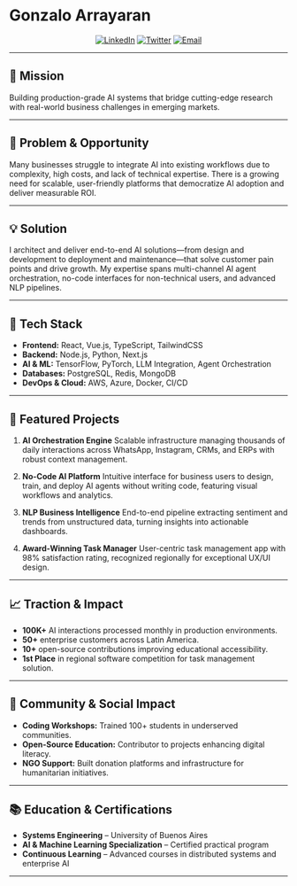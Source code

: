 # Gonzalo Arrayaran

<div align="center">

[![LinkedIn](https://img.shields.io/badge/LinkedIn-0077B5?style=flat\&logo=linkedin\&logoColor=white)](https://www.linkedin.com/in/gonzalo-arrayaran/) [![Twitter](https://img.shields.io/badge/Twitter-1DA1F2?style=flat\&logo=twitter\&logoColor=white)](https://x.com/gonzarray) [![Email](https://img.shields.io/badge/Email-D14836?style=flat\&logo=gmail\&logoColor=white)](mailto:gonzalo.arrayaran@gmail.com)

</div>

---

## 🚀 Mission

Building production-grade AI systems that bridge cutting-edge research with real-world business challenges in emerging markets.

---

## 🧩 Problem & Opportunity

Many businesses struggle to integrate AI into existing workflows due to complexity, high costs, and lack of technical expertise. There is a growing need for scalable, user-friendly platforms that democratize AI adoption and deliver measurable ROI.

---

## 💡 Solution

I architect and deliver end-to-end AI solutions—from design and development to deployment and maintenance—that solve customer pain points and drive growth. My expertise spans multi-channel AI agent orchestration, no-code interfaces for non-technical users, and advanced NLP pipelines.

---

## 🔧 Tech Stack

* **Frontend:** React, Vue.js, TypeScript, TailwindCSS
* **Backend:** Node.js, Python, Next.js
* **AI & ML:** TensorFlow, PyTorch, LLM Integration, Agent Orchestration
* **Databases:** PostgreSQL, Redis, MongoDB
* **DevOps & Cloud:** AWS, Azure, Docker, CI/CD

---

## 🌟 Featured Projects

1. **AI Orchestration Engine**
   Scalable infrastructure managing thousands of daily interactions across WhatsApp, Instagram, CRMs, and ERPs with robust context management.

2. **No-Code AI Platform**
   Intuitive interface for business users to design, train, and deploy AI agents without writing code, featuring visual workflows and analytics.

3. **NLP Business Intelligence**
   End-to-end pipeline extracting sentiment and trends from unstructured data, turning insights into actionable dashboards.

4. **Award-Winning Task Manager**
   User-centric task management app with 98% satisfaction rating, recognized regionally for exceptional UX/UI design.

---

## 📈 Traction & Impact

* **100K+** AI interactions processed monthly in production environments.
* **50+** enterprise customers across Latin America.
* **10+** open-source contributions improving educational accessibility.
* **1st Place** in regional software competition for task management solution.

---

## 🌱 Community & Social Impact

* **Coding Workshops:** Trained 100+ students in underserved communities.
* **Open-Source Education:** Contributor to projects enhancing digital literacy.
* **NGO Support:** Built donation platforms and infrastructure for humanitarian initiatives.

---

## 📚 Education & Certifications

* **Systems Engineering** – University of Buenos Aires
* **AI & Machine Learning Specialization** – Certified practical program
* **Continuous Learning** – Advanced courses in distributed systems and enterprise AI

---

